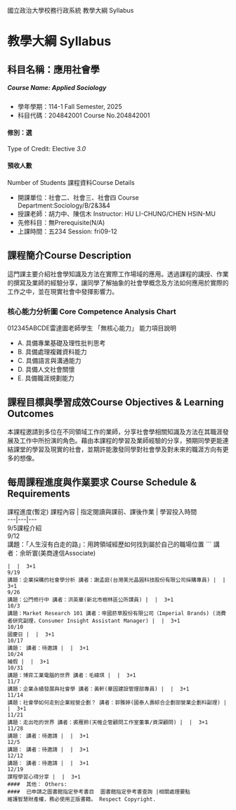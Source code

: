 國立政治大學校務行政系統 教學大綱 Syllabus
# 教學大綱 Syllabus
##  科目名稱：應用社會學
#####  Course Name: Applied Sociology
  * 學年學期：114-1 Fall Semester, 2025 
  * 科目代碼：204842001 Course No.204842001
#### 修別：選
Type of Credit: Elective 
_3.0_
#### 預收人數
Number of Students
課程資料Course Details
  * 開課單位：社會二、社會三、社會四 Course Department:Sociology/B/2&3&4 
  * 授課老師：胡力中、陳信木 Instructor: HU LI-CHUNG/CHEN HSIN-MU 
  * 先修科目：無Prerequisite(N/A)
  * 上課時間：五234 Session: fri09-12
##  課程簡介Course Description
這門課主要介紹社會學知識及方法在實際工作場域的應用。透過課程的講授、作業的撰寫及業師的經驗分享，讓同學了解抽象的社會學概念及方法如何應用於實際的工作之中，並在現實社會中發揮影響力。
###  核心能力分析圖 Core Competence Analysis Chart
012345ABCDE雷達圖老師學生
「無核心能力」 
能力項目說明
  * A. 具備專業基礎及理性批判思考
  * B. 具備處理複雜資料能力
  * C. 具備語言與溝通能力
  * D. 具備人文社會關懷
  * E. 具備職涯規劃能力
##  課程目標與學習成效Course Objectives & Learning Outcomes 
本課程邀請到多位在不同領域工作的業師，分享社會學相關知識及方法在其職涯發展及工作中所扮演的角色。藉由本課程的學習及業師經驗的分享，預期同學更能連結課堂的學習及現實的社會，並期許能激發同學對社會學及對未來的職涯方向有更多的想像。
##  每周課程進度與作業要求 Course Schedule & Requirements
課程進度(暫定)
課程內容 |  指定閱讀與課前、課後作業 |  學習投入時間  
---|---|---  
9/5課程介紹  
9/12  
講題：「人生沒有白走的路」：用跨領域經歷如何找到屬於自己的職場位置 ```
講者：余昕寰(美商達信Associate)
```
|  |  3+1  
9/19  
講題：企業採購的社會學分析 講者：謝孟庭(台灣美光晶圓科技股份有限公司採購專員) |  |  3+1  
9/26  
講題：公門修行中 講者：洪英華(新北市樹林區公所課員) |  |  3+1  
10/3  
講題：Market Research 101 講者：帝國菸草股份有限公司（Imperial Brands) (消費者研究副理，Consumer Insight Assistant Manager) |  |  3+1  
10/10  
國慶日 |  |  3+1  
10/17  
講題： 講者：待邀請 |  |  3+1  
10/24  
補假 |  |  3+1  
10/31  
講題：博弈工業電腦的世界 講者：毛緯琪 |  |  3+1  
11/7  
講題：企業永續發展與社會學 講者：黃軒(華固建設管理部專員) |  |  3+1  
11/14  
講題：社會學如何走到企業經營企劃？ 講者：郭雅婷(國泰人壽綜合企劃部營業企劃科副理) |  |  3+1  
11/21  
講題：走出吃的世界 講者：裘雁鈴(天帷企管顧問工作室董事/資深顧問) |  |  3+1  
11/28  
講題： 講者：待邀請 |  |  3+1  
12/5  
講題： 講者：待邀請 |  |  3+1  
12/12  
講題： 講者：待邀請 |  |  3+1  
12/19  
課程學習心得分享 |  |  3+1  
####  其他： Others:
####  已申請之圖書館指定參考書目  圖書館指定參考書查詢 |相關處理要點
維護智慧財產權，務必使用正版書籍。 Respect Copyright.